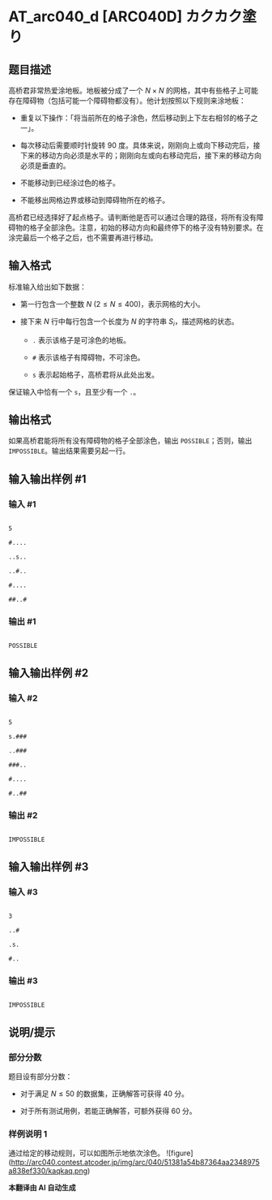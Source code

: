 # AT_arc040_d [ARC040D] カクカク塗り

## 题目描述

高桥君非常热爱涂地板。地板被分成了一个 $N \times N$ 的网格，其中有些格子上可能存在障碍物（包括可能一个障碍物都没有）。他计划按照以下规则来涂地板：

- 重复以下操作：「将当前所在的格子涂色，然后移动到上下左右相邻的格子之一」。
- 每次移动后需要顺时针旋转 $90$ 度。具体来说，刚刚向上或向下移动完后，接下来的移动方向必须是水平的；刚刚向左或向右移动完后，接下来的移动方向必须是垂直的。
- 不能移动到已经涂过色的格子。
- 不能移出网格边界或移动到障碍物所在的格子。

高桥君已经选择好了起点格子。请判断他是否可以通过合理的路径，将所有没有障碍物的格子全部涂色。注意，初始的移动方向和最终停下的格子没有特别要求。在涂完最后一个格子之后，也不需要再进行移动。

## 输入格式

标准输入给出如下数据：

- 第一行包含一个整数 $N\ (2 \leq N \leq 400)$，表示网格的大小。
- 接下来 $N$ 行中每行包含一个长度为 $N$ 的字符串 $S_i$，描述网格的状态。
  - `.` 表示该格子是可涂色的地板。
  - `#` 表示该格子有障碍物，不可涂色。
  - `s` 表示起始格子，高桥君将从此处出发。
  
保证输入中恰有一个 `s`，且至少有一个 `.`。

## 输出格式

如果高桥君能将所有没有障碍物的格子全部涂色，输出 `POSSIBLE`；否则，输出 `IMPOSSIBLE`。输出结果需要另起一行。

## 输入输出样例 #1

### 输入 #1

```
5
#....
..s..
..#..
#....
##..#
```

### 输出 #1

```
POSSIBLE
```

## 输入输出样例 #2

### 输入 #2

```
5
s.###
..###
###..
#....
#..##
```

### 输出 #2

```
IMPOSSIBLE
```

## 输入输出样例 #3

### 输入 #3

```
3
..#
.s.
#..
```

### 输出 #3

```
IMPOSSIBLE
```

## 说明/提示

### 部分分数

题目设有部分分数：

- 对于满足 $N \leq 50$ 的数据集，正确解答可获得 $40$ 分。
- 对于所有测试用例，若能正确解答，可额外获得 $60$ 分。

### 样例说明 1

通过给定的移动规则，可以如图所示地依次涂色。 !\[figure\](http://arc040.contest.atcoder.jp/img/arc/040/51381a54b87364aa2348975a838ef330/kaqkaq.png)

 **本翻译由 AI 自动生成**